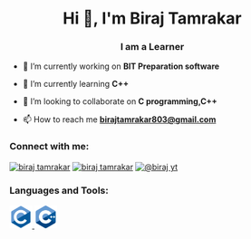 <h1 align="center">Hi 👋, I'm Biraj Tamrakar</h1>
<h3 align="center">I am a Learner</h3>

- 🔭 I’m currently working on **BIT Preparation software**

- 🌱 I’m currently learning **C++**

- 👯 I’m looking to collaborate on **C programming,C++**

- 📫 How to reach me **birajtamrakar803@gmail.com**

<h3 align="left">Connect with me:</h3>
<p align="left">
<a href="https://fb.com/biraj tamrakar" target="blank"><img align="center" src="https://raw.githubusercontent.com/rahuldkjain/github-profile-readme-generator/master/src/images/icons/Social/facebook.svg" alt="biraj tamrakar" height="30" width="40" /></a>
<a href="https://instagram.com/biraj tamrakar" target="blank"><img align="center" src="https://raw.githubusercontent.com/rahuldkjain/github-profile-readme-generator/master/src/images/icons/Social/instagram.svg" alt="biraj tamrakar" height="30" width="40" /></a>
<a href="https://www.youtube.com/c/@biraj yt" target="blank"><img align="center" src="https://raw.githubusercontent.com/rahuldkjain/github-profile-readme-generator/master/src/images/icons/Social/youtube.svg" alt="@biraj yt" height="30" width="40" /></a>
</p>

<h3 align="left">Languages and Tools:</h3>
<p align="left"> <a href="https://www.cprogramming.com/" target="_blank" rel="noreferrer"> <img src="https://raw.githubusercontent.com/devicons/devicon/master/icons/c/c-original.svg" alt="c" width="40" height="40"/> </a> <a href="https://www.w3schools.com/cpp/" target="_blank" rel="noreferrer"> <img src="https://raw.githubusercontent.com/devicons/devicon/master/icons/cplusplus/cplusplus-original.svg" alt="cplusplus" width="40" height="40"/> </a> </p>

